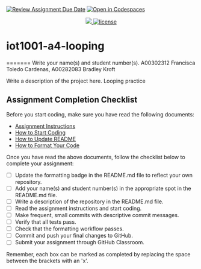 [![Review Assignment Due Date](https://classroom.github.com/assets/deadline-readme-button-24ddc0f5d75046c5622901739e7c5dd533143b0c8e959d652212380cedb1ea36.svg)](https://classroom.github.com/a/_lqbhIcT)
[![Open in Codespaces](https://classroom.github.com/assets/launch-codespace-7f7980b617ed060a017424585567c406b6ee15c891e84e1186181d67ecf80aa0.svg)](https://classroom.github.com/open-in-codespaces?assignment_repo_id=12679680)
<p align="center">
 <a href="https://github.com/cambrian-iot/iot1001-a4-looping/actions/workflows/formatting.yml">
    <img src="https://github.com/cambrian-iot/iot1001-a4-looping/actions/workflows/formatting.yml/badge.svg"/>
	<img title="MIT License" alt="license" src="https://img.shields.io/badge/license-MIT-informational?style=flat-square">		
    </a>
</p>

# iot1001-a4-looping
=======
Write your name(s) and student number(s). A00302312 Francisca Toledo Cardenas, A00282083 Bradley Kroft

Write a description of the project here.
Looping practice
## Assignment Completion Checklist

Before you start coding, make sure you have read the following documents:

- [Assignment Instructions](docs/instructions.md)
- [How to Start Coding](docs/how-to-use.md)
- [How to Update README](docs/how-to-update-readme.md)
- [How to Format Your Code](docs/how-to-format-your-code.md)

Once you have read the above documents, follow the checklist below to complete your assignment:

- [ ] Update the formatting badge in the README.md file to reflect your own repository.
- [ ] Add your name(s) and student number(s) in the appropriate spot in the README.md file.
- [ ] Write a description of the repository in the README.md file.
- [ ] Read the assignment instructions and start coding.
- [ ] Make frequent, small commits with descriptive commit messages.
- [ ] Verify that all tests pass.
- [ ] Check that the formatting workflow passes.
- [ ] Commit and push your final changes to GitHub.
- [ ] Submit your assignment through GitHub Classroom.

Remember, each box can be marked as completed by replacing the space between the brackets with an 'x'.
